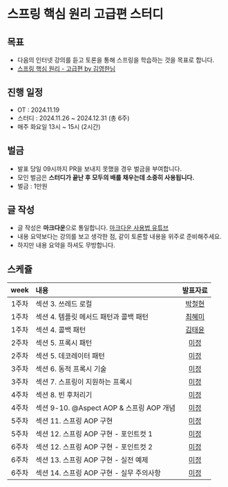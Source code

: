 # 스프링 핵심 원리 고급편 스터디

## 목표
- 다음의 인터넷 강의를 듣고 토론을 통해 스프링을 학습하는 것을 목표로 합니다.
- [스프링 핵심 원리 - 고급편 by 김영한님](https://www.inflearn.com/course/%EC%8A%A4%ED%94%84%EB%A7%81-%ED%95%B5%EC%8B%AC-%EC%9B%90%EB%A6%AC-%EA%B3%A0%EA%B8%89%ED%8E%B8)


## 진행 일정
- OT : 2024.11.19
- 스터디 : 2024.11.26 ~ 2024.12.31 (총 6주)
- 매주 화요일 13시 ~ 15시 (2시간)

## 벌금
- 발표 당일 09시까지 PR을 보내지 못했을 경우 벌금을 부여합니다.
- 모인 벌금은 **스터디가 끝난 후 모두의 배를 채우는데 소중히 사용됩니다.**
- 벌금 : 1만원


## 글 작성
- 글 작성은 **마크다운**으로 통일합니다. [마크다운 사용법 유튜브](https://youtu.be/kMEb_BzyUqk?si=SrwWKo3ENA9V8DSn)
- 내용 요약보다는 강의를 보고 생각한 점, 같이 토론할 내용을 위주로 준비해주세요.
- 하지만 내용 요약을 하셔도 무방합니다.


## 스케쥴
|week| 내용                                | 발표자료
:---: |:----------------------------------| :---:
1주차 | 섹션 3. 쓰레드 로컬                      | [박철현](https://github.com/rockjoon/spring-advanced-study/blob/main/cheorhyeon/%5B%EB%B0%95%EC%B2%A0%ED%98%84%5D%20%EC%84%B9%EC%85%98%203.%20%EC%93%B0%EB%A0%88%EB%93%9C%20%EB%A1%9C%EC%BB%AC.md)
1주차 | 섹션 4. 템플릿 메서드 패턴과 콜백 패턴           | [최혜미](https://github.com/rockjoon/spring-advanced-study/blob/main/hym/%5B%EC%B5%9C%ED%98%9C%EB%AF%B8%5D%20%EC%84%B9%EC%85%98%204.%20%ED%85%9C%ED%94%8C%EB%A6%BF%20%EB%A9%94%EC%86%8C%EB%93%9C%20%ED%8C%A8%ED%84%B4.md)
1주차 | 섹션 4. 콜백 패턴                       | [김태윤](https://github.com/rockjoon/spring-advanced-study/blob/main/kimtaeyoon/%EC%84%B9%EC%85%98%204.%20%EC%BD%9C%EB%B0%B1%20%ED%8C%A8%ED%84%B4.MD)
2주차 | 섹션 5. 프록시 패턴                      | [미정]()
2주차 | 섹션 5. 데코레이터 패턴                    | [미정]()
3주차 | 섹션 6. 동적 프록시 기술                   | [미정]()
3주차 | 섹션 7. 스프링이 지원하는 프록시               | [미정]()
4주차 | 섹션 8. 빈 후처리기                      | [미정]()
4주차 | 섹션 9-10. @Aspect AOP & 스프링 AOP 개념 | [미정]()
5주차 | 섹션 11. 스프링 AOP 구현                 | [미정]()
5주차 | 섹션 12. 스프링 AOP 구현 - 포인트컷 1        | [미정]()
6주차 | 섹션 12. 스프링 AOP 구현 - 포인트컷 2        | [미정]()
6주차 | 섹션 13. 스프링 AOP 구현 - 실전 예제         | [미정]()
6주차 | 섹션 14. 스프링 AOP 구현 - 실무 주의사항       | [미정]()
